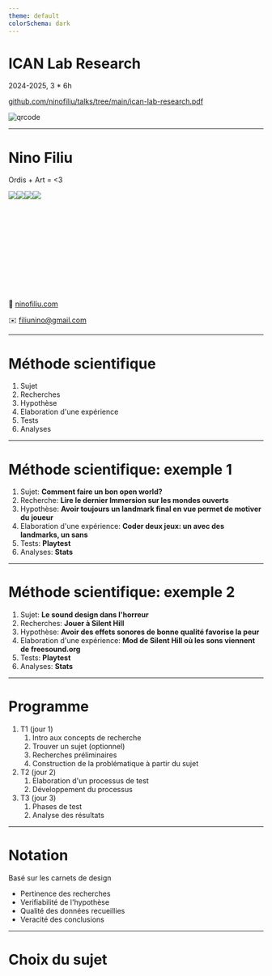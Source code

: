 ```yaml
---
theme: default
colorSchema: dark
---
```


# ICAN Lab Research

2024-2025, 3 \* 6h

[github.com/ninofiliu/talks/tree/main/ican-lab-research.pdf](https://github.com/ninofiliu/talks/tree/main/ican-lab-research.pdf)

![qrcode](/ican-lab-research/qrcode.png)

---

# Nino Filiu

Ordis + Art = <3

<div style="display: flex; height: 200px">
  <img src="/ican-lab-research/me/aggregate.png"/>
  <img src="/ican-lab-research/me/sacrifice.png"/>
  <img src="/nino_shader.jpg"/>
  <img src="/nino_sculpture.png"/>
</div>

🔗 [ninofiliu.com](https://ninofiliu.com)

✉️ [filiunino@gmail.com](mailto:filiunino@gmail.com)

---

# Méthode scientifique

1. Sujet
1. Recherches
1. Hypothèse
1. Elaboration d'une expérience
1. Tests
1. Analyses

---

# Méthode scientifique: exemple 1

1. Sujet: **Comment faire un bon open world?**
1. Recherche: **Lire le dernier Immersion sur les mondes ouverts**
1. Hypothèse: **Avoir toujours un landmark final en vue permet de motiver du joueur**
1. Elaboration d'une expérience: **Coder deux jeux: un avec des landmarks, un sans**
1. Tests: **Playtest**
1. Analyses: **Stats**

---

# Méthode scientifique: exemple 2

1. Sujet: **Le sound design dans l'horreur**
1. Recherches: **Jouer à Silent Hill**
1. Hypothèse: **Avoir des effets sonores de bonne qualité favorise la peur**
1. Elaboration d'une expérience: **Mod de Silent Hill où les sons viennent de freesound.org**
1. Tests: **Playtest**
1. Analyses: **Stats**

---

# Programme

1. T1 (jour 1)
   1. Intro aux concepts de recherche
   1. Trouver un sujet (optionnel)
   1. Recherches préliminaires
   1. Construction de la problématique à partir du sujet
1. T2 (jour 2)
   1. Elaboration d'un processus de test
   1. Développement du processus
1. T3 (jour 3)
   1. Phases de test
   1. Analyse des résultats

---

# Notation

Basé sur les carnets de design

- Pertinence des recherches
- Verifiabilité de l'hypothèse
- Qualité des données recueillies
- Veracité des conclusions

---

# Choix du sujet
